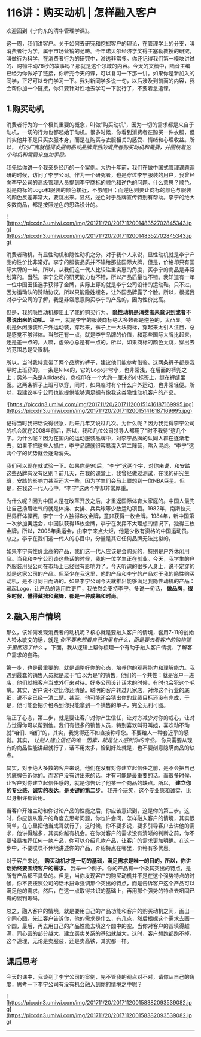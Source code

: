 # 116讲：购买动机 | 怎样融入客户

欢迎回到《宁向东的清华管理学课》。

这一周，我们讲客户。关于如何去研究和挖掘客户的理论，在管理学上的分支，叫消费者行为学，属于市场营销的范畴。今年诺贝尔经济学奖得主塞勒教授的研究，叫做行为科学，在消费者行为的研究中，渗透非常多。你还记得我们第一模块讲过的、购物冲动76秒的故事吗？那就是这个领域的内容。今天的文稿中，陆音主编已经为你做好了链接，你听完今天的课，可以复习一下那一讲。如果你是新加入的同学，正好可以专门学习一下。我对新同学多说一句，以后涉及到前面的内容，我会帮你加一个链接，你只要针对性地去学习一下就行了，不要着急追课。

## 1.购买动机

消费者行为的一个极其重要的概念，叫做“购买动机”，因为一切的需求都是来自于动机，一切的行为也都起始于动机。很多时候，你看到消费者在购买一件衣服，但其实他并不是只买衣服本身，而是在购买与衣服相关的感受、情绪和心理收益。所以， *好的厂商就懂得发掘商品或品牌背后的消费者购买动机和需要，并围绕着这个动机和需要来施加手段。*

我先给你讲一个我亲身经历的一个案例。大约十年前，我们在做中国式管理课题调研的时候，访问了李宁公司。作为一个研究者，也是穿过李宁服装的用户，我曾经向李宁公司的高级管理人员提到李宁商标的顺色和逆色的问题。什么意思？顺色，就是商标的Logo和服装的颜色接近，不够醒目；而逆色则要让商标的颜色与服装的颜色反差非常大，要跳出来。显然，逆色对于品牌宣传特别有帮助。李宁的绝大多数商品，都是按照逆色的思路设计的。

![https://piccdn3.umiwi.com/img/201711/20/201711200148352702845343.jpg](https://piccdn3.umiwi.com/img/201711/20/201711200148352702845343.jpg)

消费者动机，有显性动机和隐性动机之分。对于我个人来说，显性动机就是李宁产品的性价比非常好。李宁的服装品质并不输给那些国际大牌，但是，价格却只有国际大牌的一半。所以，从我们这一代人比较注重实惠的角度，买李宁的商品是非常划算的。当然，李宁公司的研究能力也不错，所以产品质量也不错。我知道有一年一位中国田径选手获得了金牌，实际上穿的就是李宁公司设计的运动鞋。只不过，因为运动队的赞助协议，所以只能隐姓埋名，让外国品牌露了个脸。所以，根据我对李宁公司的了解，我是非常愿意购买李宁的产品的，因为性价比高。

但是，我的隐性动机却阻止了我的购买行为。 **隐性动机是消费者未意识到或者不愿说出来的动机。** 第一，就是李宁的服装商标绝大多数都是逆色的，太凸显。特别是休闲服装和户外运动装，穿起来，裤子上一大块商标，穿起来太引人注目，总是感觉不够得体。当然还有一点，就是李宁品牌的价值，和那些国际大牌比起来，还是差一点的。人嘛，虚荣心总是有一点的。所以，如果商标的颜色太跳，穿出去的范围总是受限制。

所以，当时我特意带了两个品牌的裤子，建议他们能参考借鉴。这两条裤子都是我平时上班穿的。一条是Nike的，它的Logo非常小，也非常浅，在后面的裤兜之上；另外一条是Adidas的，商标印在一个大约一厘米的小标签上，缝在裤缝里面。这两条裤子上班可以穿，同时，如果临时有个什么户外运动，也非常轻便。所以，我建议李宁公司也能提供能够满足拥有像我这类隐性动机客户的产品。

![https://piccdn3.umiwi.com/img/201711/20/201711200151416187169995.jpg](https://piccdn3.umiwi.com/img/201711/20/201711200151416187169995.jpg)

记得当时我把话说得很急，后来几年又说过几次。为什么呢？因为我觉得李宁公司的机会就在2008年前后，所以，我和几位公司领导人都用了“时不我待”这几个字。为什么呢？因为在国内的运动服装品牌中，对李宁品牌的认同人群在逐渐老去，如果不把这些人抓住，李宁品牌就很容易混入第二阵营，陷入混战。“李宁”这两个字的优势就会逐渐消失。

我们可以现在就试验一下。如果你是90后，“李宁”这两个字，对你来说，和安踏这些品牌有没有区别？前几天，在我的课堂上，我曾经做过测试，在我的研究生班，安踏的影响力甚至还大一些，因为学生们会马上联想到一位NBA巨星。但是，在我这一代人心中，“李宁”这两个字却非常厚重。

为什么呢？因为中国人是在改革开放之后，才重返国际体育大家庭的。中国人最先让自己扬眉吐气的就是体操、女排、兵兵球等少数运动项目。1982年，南斯拉夫世界杯体操赛，李宁一个人独得6枚金牌，童非获得一枚金牌。1984年，新中国第一次参加奥运会，中国队获得15枚金牌，李宁在发挥不太理想的情况下，独得三枚金牌。所以，2008年奥运会，由李宁来点火炬，他是少数有资格的中国运动员。总之，李宁在我们这一代人的心目中，分量是其它任何品牌无法比拟的。

如果李宁有性价比高的产品，我们这一代人应该是会购买的，特别是户外休闲用品。当我和李宁公司谈这些话的时候，我的一位学生正在创业。今天，我学生的户外服装用品公司在市场上已经很有影响力了。今天听课的很多人身上，说不定穿的就是这家公司的产品。但至少在我这里，他的产品和李宁的产品对于我的隐性购买动机，是不可同日而语的。如果李宁公司今天就推出能够满足我隐性动机的产品：藏起Logo，让产品的适用性更广，我依然会支持李宁。多说一句话， **做品牌，很多时候，懂得藏拙和藏锋，都是一种成熟和时尚。**

## 2.融入用户情境

那么，该如何发现消费者的动机呢？核心就是要融入客户的情境，套用7-11的创始人铃木敏文的话，就是 *你不要老想着自己店里有什么，而是要去看客户的购物篮子里面选了什么*  **。** 下面，我从逻辑上帮你梳理一个有助于融入客户情境、了解客户需求的套路。

第一步，也是最重要的，就是调整好你的心态，培养你的观察能力和理解能力。我遇到最蠢的销售人员就是过于“自以为是”的销售，他们的一个共性：就是客户一进店，他们就把客户当成外行来对待。好多公司设计话术的时候，有时也会犯这个毛病。其实，客户说不定比你还清楚。聪明的客户转过几家店，对你这个行业的底细，说不定已经一清二楚。甚至，他可能还会猜出你的业绩目标还没有完成，于是，他可能会把价格杀到你只能拿到一个销售的单子，完全无利可图。

端正了心态，第二步，就是要让客户对你产生信任，让对方减少对你的戒心，让对方觉得你可以帮到他。我们有很多的销售人员，特别喜欢叫哥叫姐，喜欢动不动就“咱们、咱们”的，其实，我觉得还不如直接称呼您。不要给人一种套近乎的感觉。其实， *让别人建立信任的唯一因素，就是让人感到你的专业。* 你只需要从现有的商品性能讲起就行了，话不用太多，恰到好处就是，也不要刻意隐瞒商品的缺点。

其实，对于绝大多数的客户来说，他们在没有对你建立起信任之前，是不会把自己的底牌告诉你的。而客户没有讲出来的话，才有可能是最重要的话。而很多时候，让客户对你建立起信任感的，就是你告诉了他某一个商品的缺点。所以， **建立你的专业感，诚实的表达，是关键的第二步。** 我开个玩笑，这个专业感和诚实，比以身相许都管用。

当客户开始主动和你讨论产品的性能之后，你应该意识到，这是你的第三步。这时，你应该从客户的角度去思考问题，你也许会问，怎样融入客户的情境，其实很简单，在心里把他当成哥就行了。这时候，你不要多说，要多引导客户去讲他的需求，他讲得越多，其实你越有机会。在你对客户的需求没有清晰的判断之前，你不要轻易推荐任何一款产品，你可以介绍几款产品，让客户的需求更加明确。在这一步中，不要喋喋不休地讲述你的产品，介绍特点在哪里，价格有多优惠。

对于客户来说， **购买动机才是一切的基础，满足需求是唯一的目的。所以，你讲话始终要围绕客户的需求。** 我举一个例子。你的产品有一个极其突出的特点，是所有产品都不具备的。但是，当你发现客户的购买动机并不是在这个强势特点的时候，你不要按照公司的话术拼命强调那个突出的特点，而是告诉客户这个产品可以满足他的需求，然后，在这一点取得共识的基础上，再用那个强势的特点去巩固已有的谈判筹码。

总之，融入客户的情境，就是要用自己的产品功能和客户的购买动机之间，画出一个同心圆。先让客户告诉你，他的需求是什么，有几点，然后根据这个需求去画一个圆，最后，再去用自己的产品性能去填这个圆中的空。当你对客户的圆填得越满，同心圆的部分越大，建立买卖关系的基础就越大，这时，客户想跑都跑不掉。这个道理，无论是卖服装，还是卖高铁，其实都一样。

## 课后思考

今天的课中，我谈到了李宁公司的案例，先不管我的观点对不对，请你从自己的角度，思考一下李宁公司有没有机会融入到你的情境之中呢？

![https://piccdn3.umiwi.com/img/201711/20/201711200158382093539082.jpg](https://piccdn3.umiwi.com/img/201711/20/201711200158382093539082.jpg)

---
